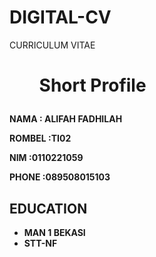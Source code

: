 <!DOCTYPE html>
<html>
  <head> 
    <meta charset="utf-8">
    <meta http-equiv="x-UA-Compatible" content ="I E =edge">
    <H1>DIGITAL-CV</H1>
  </head>
  <body>
   <head>
    <p style=”text-align: center”>CURRICULUM VITAE</p> 
     <h1><ol><b>Short Profile</ol></h1>
      </head>
   </body> 
    <p>NAMA     : ALIFAH FADHILAH</p>
    <P>ROMBEL   :TI02</P>
    <P>NIM      :0110221059</P>
    <P>PHONE    :089508015103</P>

<h2>EDUCATION</h2>
<ul>
<li>MAN 1 BEKASI</li>
<li>STT-NF</li>
</ul>

  </body>
  </html>
